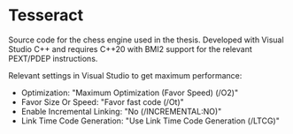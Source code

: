 # Tesseract
Source code for the chess engine used in the thesis. Developed with Visual Studio C++ and requires C++20 with BMI2 support for the relevant PEXT/PDEP instructions.

Relevant settings in Visual Studio to get maximum performance:
- Optimization: "Maximum Optimization (Favor Speed) (/O2)"
- Favor Size Or Speed: "Favor fast code (/Ot)"
- Enable Incremental Linking: "No (/INCREMENTAL:NO)"
- Link Time Code Generation: "Use Link Time Code Generation (/LTCG)"
